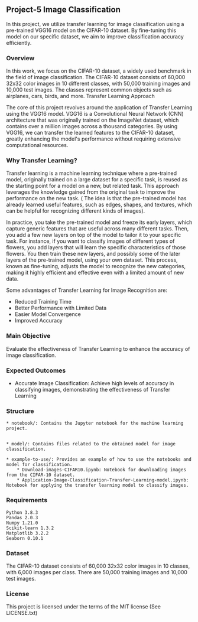 ## Project-5 Image Classification 

In this project, we utilize transfer learning for image classification using a pre-trained VGG16 model on the CIFAR-10 dataset. By fine-tuning this model on our specific dataset, we aim to improve classification accuracy efficiently. 

### Overview

In this work, we focus on the CIFAR-10 dataset, a widely used benchmark in the field of image classification. The CIFAR-10 dataset consists of 60,000 32x32 color images in 10 different classes, with 50,000 training images and 10,000 test images. The classes represent common objects such as airplanes, cars, birds, and more.
Transfer Learning Approach

The core of this project revolves around the application of Transfer Learning using the VGG16 model. VGG16 is a Convolutional Neural Network (CNN) architecture that was originally trained on the ImageNet dataset, which contains over a million images across a thousand categories. By using VGG16, we can transfer the learned features to the CIFAR-10 dataset, greatly enhancing the model's performance without requiring extensive computational resources.


### Why Transfer Learning?

Transfer learning is a machine learning technique where a pre-trained model, originally trained on a large dataset for a specific task, is reused as the starting point for a model on a new, but related task. This approach leverages the knowledge gained from the original task to improve the performance on the new task. ( The idea is that the pre-trained model has already learned useful features, such as edges, shapes, and textures, which can be helpful for recognizing different kinds of images).

In practice, you take the pre-trained model and freeze its early layers, which capture generic features that are useful across many different tasks. Then, you add a few new layers on top of the model to tailor it to your specific task. For instance, if you want to classify images of different types of flowers, you add layers that will learn the specific characteristics of those flowers. You then train these new layers, and possibly some of the later layers of the pre-trained model, using your own dataset. This process, known as fine-tuning, adjusts the model to recognize the new categories, making it highly efficient and effective even with a limited amount of new data.

Some advantages of Transfer Learning for Image Recognition are:
- Reduced Training Time
- Better Performance with Limited Data
- Easier Model Convergence
- Improved Accuracy



### Main Objective
 Evaluate the effectiveness of Transfer Learning to enhance the accuracy of image classification.

### Expected Outcomes
* Accurate Image Classification: Achieve high levels of accuracy in classifying images, demonstrating the effectiveness of Transfer Learning


### Structure

    * notebook/: Contains the Jupyter notebook for the machine learning project.
        

    * model/: Contains files related to the obtained model for image classification.
        
    * example-to-use/: Provides an example of how to use the notebooks and model for classification.
        * Download-images-CIFAR10.ipynb: Notebook for downloading images from the CIFAR-10 dataset.
        * Application-Image-Classification-Transfer-Learning-model.ipynb: Notebook for applying the transfer learning model to classify images.

### Requirements 

    Python 3.8.3
    Pandas 2.0.3
    Numpy 1.21.0
    Scikit-learn 1.3.2
    Matplotlib 3.2.2
    Seaborn 0.10.1


### Dataset


The CIFAR-10 dataset consists of 60,000 32x32 color images in 10 classes, with 6,000 images per class. There are 50,000 training images and 10,000 test images.



### License
This project is licensed under the terms of the MIT license (See LICENSE.txt)
